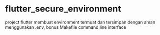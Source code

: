 # flutter_secure_environment
project flutter membuat environment termuat dan tersimpan dengan aman menggunakan .env, bonus Makefile command line interface
